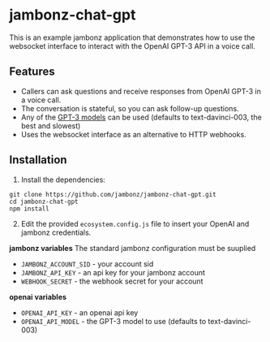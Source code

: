# jambonz-chat-gpt

This is an example jambonz application that demonstrates how to use the websocket interface to interact with the OpenAI GPT-3 API in a voice call.

## Features

- Callers can ask questions and receive responses from OpenAI GPT-3 in a voice call.
- The conversation is stateful, so you can ask follow-up questions.
- Any of the [GPT-3 models](https://beta.openai.com/docs/models/gpt-3) can be used (defaults to text-davinci-003, the best and slowest)
- Uses the websocket interface as an alternative to HTTP webhooks.

## Installation

1. Install the dependencies:

```shell
git clone https://github.com/jambonz/jambonz-chat-gpt.git
cd jambonz-chat-gpt
npm install
```

2. Edit the provided `ecosystem.config.js` file to insert your OpenAI and jambonz credentials.  

**jambonz variables**
The standard jambonz configuration must be suuplied
- `JAMBONZ_ACCOUNT_SID` - your account sid
- `JAMBONZ_API_KEY` - an api key for your jambonz account
- `WEBHOOK_SECRET` - the webhook secret for your account

**openai variables**
- `OPENAI_API_KEY` - an openai api key
- `OPENAI_API_MODEL` - the GPT-3 model to use (defaults to text-davinci-003)
